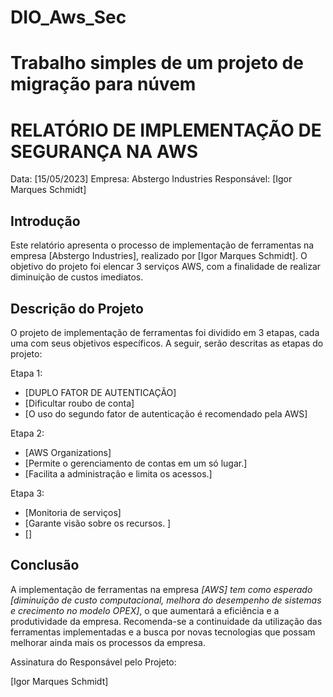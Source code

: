# DIO_Aws_Sec
# Trabalho simples de um projeto de migração para núvem

# RELATÓRIO DE IMPLEMENTAÇÃO DE SEGURANÇA NA AWS

Data: [15/05/2023]
Empresa: Abstergo Industries 
Responsável: [Igor Marques Schmidt]

## Introdução
Este relatório apresenta o processo de implementação de ferramentas na empresa [Abstergo Industries], realizado por [Igor Marques Schmidt]. O objetivo do projeto foi elencar 3 serviços AWS, com a finalidade de realizar diminuição de custos imediatos.

## Descrição do Projeto
O projeto de implementação de ferramentas foi dividido em 3 etapas, cada uma com seus objetivos específicos. A seguir, serão descritas as etapas do projeto:

Etapa 1: 
- [DUPLO FATOR DE AUTENTICAÇÃO]
- [Dificultar roubo de conta]
- [O uso do segundo fator de autenticação é recomendado pela AWS]

Etapa 2: 
- [AWS Organizations]
- [Permite o gerenciamento de contas em um só lugar.]
- [Facilita a administração e limita os acessos.]

Etapa 3: 
- [Monitoria de serviços]
- [Garante visão sobre os recursos. ]
- []



## Conclusão
A implementação de ferramentas na empresa *[AWS] tem como esperado [diminuição de custo computacional, melhora do desempenho de sistemas e crecimento no modelo OPEX]*, o que aumentará a eficiência e a produtividade da empresa. Recomenda-se a continuidade da utilização das ferramentas implementadas e a busca por novas tecnologias que possam melhorar ainda mais os processos da empresa.


Assinatura do Responsável pelo Projeto:

[Igor Marques Schmidt]
